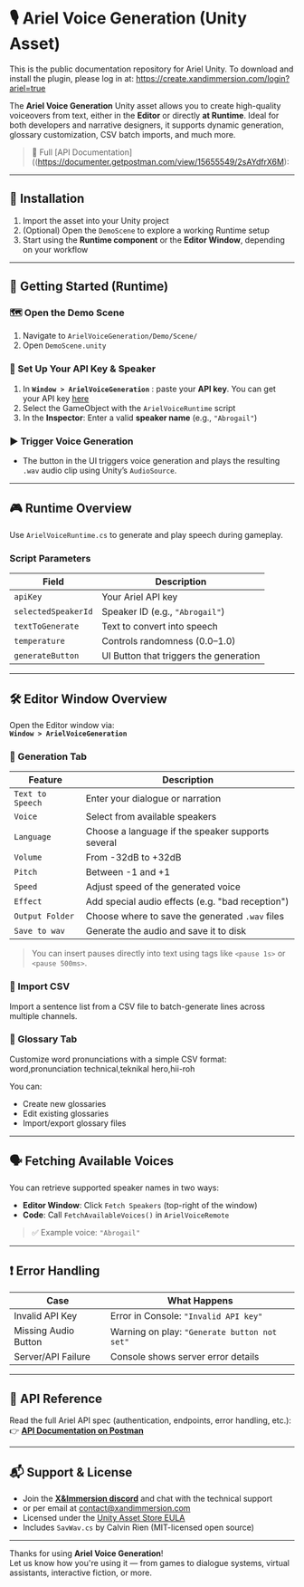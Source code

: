 # 🎙️ Ariel Voice Generation (Unity Asset)

This is the public documentation repository for Ariel Unity. To download and install the plugin, please log in at: https://create.xandimmersion.com/login?ariel=true

The **Ariel Voice Generation** Unity asset allows you to create high-quality voiceovers from text, either in the **Editor** or directly **at Runtime**. Ideal for both developers and narrative designers, it supports dynamic generation, glossary customization, CSV batch imports, and much more.

> 📄 Full [API Documentation]((https://documenter.getpostman.com/view/15655549/2sAYdfrX6M):  

---

## 🧩 Installation

1. Import the asset into your Unity project
2. (Optional) Open the `DemoScene` to explore a working Runtime setup
3. Start using the **Runtime component** or the **Editor Window**, depending on your workflow

---

## 🚀 Getting Started (Runtime)

### 🗺️ Open the Demo Scene

1. Navigate to `ArielVoiceGeneration/Demo/Scene/`
2. Open `DemoScene.unity`

### 🧩 Set Up Your API Key & Speaker

1. In **`Window > ArielVoiceGeneration`** : paste your **API key**. You can get your API key [here](https://create.xandimmersion.com/ariel) 
2. Select the GameObject with the `ArielVoiceRuntime` script
3. In the **Inspector**: Enter a valid **speaker name** (e.g., `"Abrogail"`)

### ▶️ Trigger Voice Generation

- The button in the UI triggers voice generation and plays the resulting `.wav` audio clip using Unity’s `AudioSource`.

---

## 🎮 Runtime Overview

Use `ArielVoiceRuntime.cs` to generate and play speech during gameplay.

### Script Parameters

| Field              | Description                                  |
|-------------------|----------------------------------------------|
| `apiKey`           | Your Ariel API key                           |
| `selectedSpeakerId`| Speaker ID (e.g., `"Abrogail"`)              |
| `textToGenerate`   | Text to convert into speech                  |
| `temperature`      | Controls randomness (0.0–1.0)                |
| `generateButton`   | UI Button that triggers the generation       |

---

## 🛠️ Editor Window Overview

Open the Editor window via:  
**`Window > ArielVoiceGeneration`**

### 🧪 Generation Tab

| Feature         | Description                                       |
|-----------------|---------------------------------------------------|
| `Text to Speech`| Enter your dialogue or narration                  |
| `Voice`         | Select from available speakers                    |
| `Language`      | Choose a language if the speaker supports several |
| `Volume`        | From -32dB to +32dB                               |
| `Pitch`         | Between -1 and +1                                 |
| `Speed`         | Adjust speed of the generated voice               |
| `Effect`        | Add special audio effects (e.g. "bad reception")  |
| `Output Folder` | Choose where to save the generated `.wav` files  |
| `Save to wav`   | Generate the audio and save it to disk            |

> You can insert pauses directly into text using tags like `<pause 1s>` or `<pause 500ms>`.

### 📄 Import CSV

Import a sentence list from a CSV file to batch-generate lines across multiple channels.

### 📘 Glossary Tab

Customize word pronunciations with a simple CSV format:
word,pronunciation technical,teknikal hero,hii-roh


You can:
- Create new glossaries
- Edit existing glossaries
- Import/export glossary files

---

## 🗣️ Fetching Available Voices

You can retrieve supported speaker names in two ways:

- **Editor Window**: Click `Fetch Speakers` (top-right of the window)
- **Code**: Call `FetchAvailableVoices()` in `ArielVoiceRemote`

> ✅ Example voice: `"Abrogail"`

---

## ❗ Error Handling

| Case                 | What Happens                                |
|----------------------|----------------------------------------------|
| Invalid API Key      | Error in Console: `"Invalid API key"`       |
| Missing Audio Button | Warning on play: `"Generate button not set"`|
| Server/API Failure   | Console shows server error details           |

---

## 🔗 API Reference

Read the full Ariel API spec (authentication, endpoints, error handling, etc.):  
👉 **[API Documentation on Postman](https://documenter.getpostman.com/view/15655549/2sAYdfrX6M)**

---

## 📬 Support & License

- Join the **[X&Immersion discord](https://discord.com/invite/qDMwNCDE8X)** and chat with the technical support
- or per email at [contact@xandimmersion.com](mailto:contact@xandimmersion.com)
- Licensed under the [Unity Asset Store EULA](https://unity.com/legal/as-terms)
- Includes `SavWav.cs` by Calvin Rien (MIT-licensed open source)

---

Thanks for using **Ariel Voice Generation**!  
Let us know how you're using it — from games to dialogue systems, virtual assistants, interactive fiction, or more.


